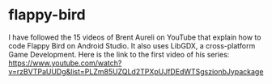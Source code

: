 # flappy-bird

I have followed the 15 videos of Brent Aureli on YouTube that explain how to code Flappy Bird on Android Studio.
It also uses LibGDX, a cross-platform Game Development.
Here is the link to the first video of his series: https://www.youtube.com/watch?v=rzBVTPaUUDg&list=PLZm85UZQLd2TPXpUJfDEdWTSgszionbJypackage

